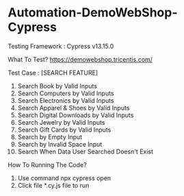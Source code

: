 # Automation-DemoWebShop-Cypress

Testing Framework : Cypress v13.15.0

What To Test? https://demowebshop.tricentis.com/

Test Case :
[SEARCH FEATURE]
1. Search Book by Valid Inputs
2. Search Computers by Valid Inputs
3. Search Electronics by Valid Inputs
4. Search Apparel & Shoes by Valid Inputs
5. Search Digital Downloads by Valid Inputs
6. Search Jewelry by Valid Inputs
7. Search Gift Cards by Valid Inputs
8. Search by Empty Input
9. Search by Invalid Space Input
10. Search When Data User Searched Doesn't Exist

How To Running The Code?
1. Use command npx cypress open
2. Click file *.cy.js file to run